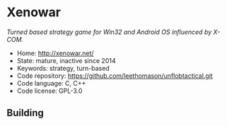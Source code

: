 # Xenowar

_Turned based strategy game for Win32 and Android OS influenced by X-COM._

- Home: http://xenowar.net/
- State: mature, inactive since 2014
- Keywords: strategy, turn-based
- Code repository: https://github.com/leethomason/unflobtactical.git
- Code language: C, C++
- Code license: GPL-3.0

## Building

